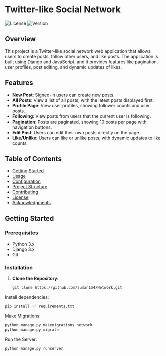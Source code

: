 # Twitter-like Social Network

![License](https://img.shields.io/badge/license-MIT-blue.svg)
![Version](https://img.shields.io/badge/version-1.0.0-brightgreen.svg)

## Overview

This project is a Twitter-like social network web application that allows users to create posts, follow other users, and like posts. The application is built using Django and JavaScript, and it provides features like pagination, user profiles, post editing, and dynamic updates of likes.

## Features

- **New Post**: Signed-in users can create new posts.
- **All Posts**: View a list of all posts, with the latest posts displayed first.
- **Profile Page**: View user profiles, showing follower counts and user posts.
- **Following**: View posts from users that the current user is following.
- **Pagination**: Posts are paginated, showing 10 posts per page with navigation buttons.
- **Edit Post**: Users can edit their own posts directly on the page.
- **Like/Unlike**: Users can like or unlike posts, with dynamic updates to like counts.

## Table of Contents

- [Getting Started](#getting-started)
- [Usage](#usage)
- [Configuration](#configuration)
- [Project Structure](#project-structure)
- [Contributing](#contributing)
- [License](#license)
- [Acknowledgments](#acknowledgments)

## Getting Started

### Prerequisites

- Python 3.x
- Django 3.x
- Git

### Installation

1. **Clone the Repository:**
   ```bash
   git clone https://github.com/suman154/Network.git

Install dependencies:

```sh
pip install -r requirements.txt
```

Make Migrations:
```sh
python manage.py makemigrations network
python manage.py migrate
```

Run the Server:
```sh
python manage.py runserver
```
